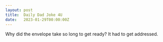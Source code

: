 ```yaml
---
layout: post
title:  Daily Dad Joke 4U
date:   2023-01-29T00:00:00Z
---
```

Why did the envelope take so long to get ready? It had to get addressed.
